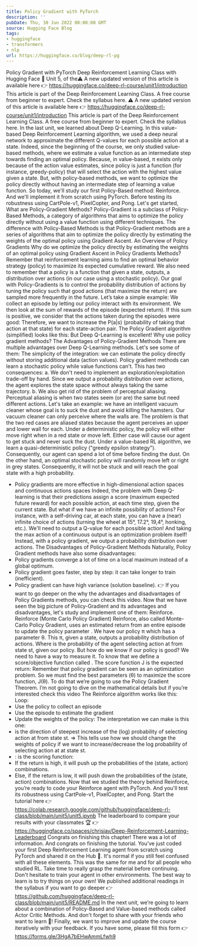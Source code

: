 ```yaml
---
title: Policy Gradient with PyTorch
description: ''
pubDate: Thu, 30 Jun 2022 00:00:00 GMT
source: Hugging Face Blog
tags:
- huggingface
- transformers
- nlp
url: https://huggingface.co/blog/deep-rl-pg
---
```


Policy Gradient with PyTorch
Deep Reinforcement Learning Class with Hugging Face 🤗
Unit 5, of the⚠️ A new updated version of this article is available here 👉 https://huggingface.co/deep-rl-course/unit1/introduction
This article is part of the Deep Reinforcement Learning Class. A free course from beginner to expert. Check the syllabus here.
⚠️ A new updated version of this article is available here 👉 https://huggingface.co/deep-rl-course/unit1/introduction
This article is part of the Deep Reinforcement Learning Class. A free course from beginner to expert. Check the syllabus here.
In the last unit, we learned about Deep Q-Learning. In this value-based Deep Reinforcement Learning algorithm, we used a deep neural network to approximate the different Q-values for each possible action at a state.
Indeed, since the beginning of the course, we only studied value-based methods, where we estimate a value function as an intermediate step towards finding an optimal policy.
Because, in value-based, π exists only because of the action value estimates, since policy is just a function (for instance, greedy-policy) that will select the action with the highest value given a state.
But, with policy-based methods, we want to optimize the policy directly without having an intermediate step of learning a value function.
So today, we'll study our first Policy-Based method: Reinforce. And we'll implement it from scratch using PyTorch. Before testing its robustness using CartPole-v1, PixelCopter, and Pong.
Let's get started,
What are Policy-Gradient Methods?
Policy-Gradient is a subclass of Policy-Based Methods, a category of algorithms that aims to optimize the policy directly without using a value function using different techniques. The difference with Policy-Based Methods is that Policy-Gradient methods are a series of algorithms that aim to optimize the policy directly by estimating the weights of the optimal policy using Gradient Ascent.
An Overview of Policy Gradients
Why do we optimize the policy directly by estimating the weights of an optimal policy using Gradient Ascent in Policy Gradients Methods?
Remember that reinforcement learning aims to find an optimal behavior strategy (policy) to maximize its expected cumulative reward.
We also need to remember that a policy is a function that given a state, outputs, a distribution over actions (in our case using a stochastic policy).
Our goal with Policy-Gradients is to control the probability distribution of actions by tuning the policy such that good actions (that maximize the return) are sampled more frequently in the future.
Let’s take a simple example:
We collect an episode by letting our policy interact with its environment.
We then look at the sum of rewards of the episode (expected return). If this sum is positive, we consider that the actions taken during the episodes were good: Therefore, we want to increase the P(a|s) (probability of taking that action at that state) for each state-action pair.
The Policy Gradient algorithm (simplified) looks like this:
But Deep Q-Learning is excellent! Why use policy gradient methods?
The Advantages of Policy-Gradient Methods
There are multiple advantages over Deep Q-Learning methods. Let's see some of them:
The simplicity of the integration: we can estimate the policy directly without storing additional data (action values).
Policy gradient methods can learn a stochastic policy while value functions can't.
This has two consequences:
a. We don't need to implement an exploration/exploitation trade-off by hand. Since we output a probability distribution over actions, the agent explores the state space without always taking the same trajectory.
b. We also get rid of the problem of perceptual aliasing. Perceptual aliasing is when two states seem (or are) the same but need different actions.
Let's take an example: we have an intelligent vacuum cleaner whose goal is to suck the dust and avoid killing the hamsters.
Our vacuum cleaner can only perceive where the walls are.
The problem is that the two red cases are aliased states because the agent perceives an upper and lower wall for each.
Under a deterministic policy, the policy will either move right when in a red state or move left. Either case will cause our agent to get stuck and never suck the dust.
Under a value-based RL algorithm, we learn a quasi-deterministic policy ("greedy epsilon strategy"). Consequently, our agent can spend a lot of time before finding the dust.
On the other hand, an optimal stochastic policy will randomly move left or right in grey states. Consequently, it will not be stuck and will reach the goal state with a high probability.
- Policy gradients are more effective in high-dimensional action spaces and continuous actions spaces
Indeed, the problem with Deep Q-learning is that their predictions assign a score (maximum expected future reward) for each possible action, at each time step, given the current state.
But what if we have an infinite possibility of actions?
For instance, with a self-driving car, at each state, you can have a (near) infinite choice of actions (turning the wheel at 15°, 17.2°, 19,4°, honking, etc.). We'll need to output a Q-value for each possible action! And taking the max action of a continuous output is an optimization problem itself!
Instead, with a policy gradient, we output a probability distribution over actions.
The Disadvantages of Policy-Gradient Methods
Naturally, Policy Gradient methods have also some disadvantages:
- Policy gradients converge a lot of time on a local maximum instead of a global optimum.
- Policy gradient goes faster, step by step: it can take longer to train (inefficient).
- Policy gradient can have high variance (solution baseline).
👉 If you want to go deeper on the why the advantages and disadvantages of Policy Gradients methods, you can check this video.
Now that we have seen the big picture of Policy-Gradient and its advantages and disadvantages, let's study and implement one of them: Reinforce.
Reinforce (Monte Carlo Policy Gradient)
Reinforce, also called Monte-Carlo Policy Gradient, uses an estimated return from an entire episode to update the policy parameter .
We have our policy π which has a parameter θ. This π, given a state, outputs a probability distribution of actions.
Where is the probability of the agent selecting action at from state st, given our policy.
But how do we know if our policy is good? We need to have a way to measure it. To know that we define a score/objective function called .
The score function J is the expected return:
Remember that policy gradient can be seen as an optimization problem. So we must find the best parameters (θ) to maximize the score function, J(θ).
To do that we’re going to use the Policy Gradient Theorem. I’m not going to dive on the mathematical details but if you’re interested check this video
The Reinforce algorithm works like this: Loop:
- Use the policy to collect an episode
- Use the episode to estimate the gradient
- Update the weights of the policy:
The interpretation we can make is this one:
- is the direction of steepest increase of the (log) probability of selecting action at from state st. => This tells use how we should change the weights of policy if we want to increase/decrease the log probability of selecting action at at state st.
- : is the scoring function:
- If the return is high, it will push up the probabilities of the (state, action) combinations.
- Else, if the return is low, it will push down the probabilities of the (state, action) combinations.
Now that we studied the theory behind Reinforce, you’re ready to code your Reinforce agent with PyTorch. And you'll test its robustness using CartPole-v1, PixelCopter, and Pong.
Start the tutorial here 👉 https://colab.research.google.com/github/huggingface/deep-rl-class/blob/main/unit5/unit5.ipynb
The leaderboard to compare your results with your classmates 🏆 👉 https://huggingface.co/spaces/chrisjay/Deep-Reinforcement-Learning-Leaderboard
Congrats on finishing this chapter! There was a lot of information. And congrats on finishing the tutorial. You’ve just coded your first Deep Reinforcement Learning agent from scratch using PyTorch and shared it on the Hub 🥳.
It's normal if you still feel confused with all these elements. This was the same for me and for all people who studied RL.
Take time to really grasp the material before continuing.
Don't hesitate to train your agent in other environments. The best way to learn is to try things on your own!
We published additional readings in the syllabus if you want to go deeper 👉 https://github.com/huggingface/deep-rl-class/blob/main/unit5/README.md
In the next unit, we’re going to learn about a combination of Policy-Based and Value-based methods called Actor Critic Methods.
And don't forget to share with your friends who want to learn 🤗!
Finally, we want to improve and update the course iteratively with your feedback. If you have some, please fill this form 👉 https://forms.gle/3HgA7bEHwAmmLfwh9